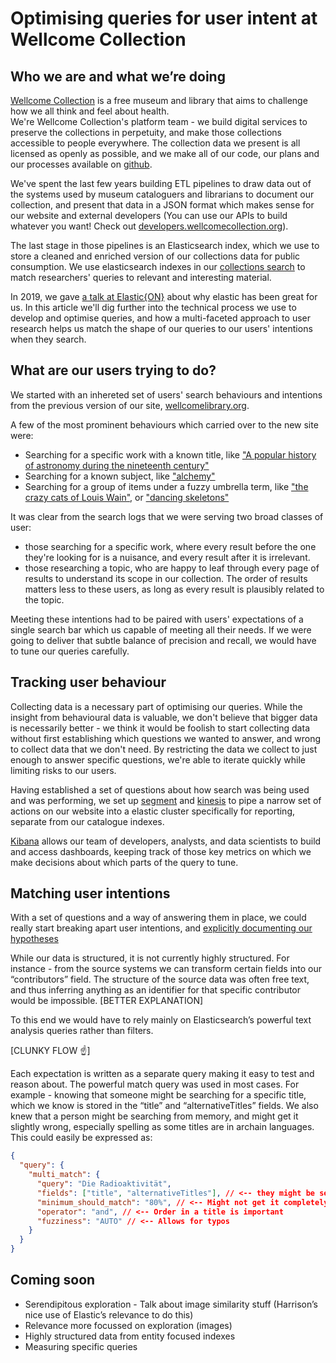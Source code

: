 # Optimising queries for user intent at Wellcome Collection

## Who we are and what we’re doing

[Wellcome Collection](https://wellcomecollection.org/) is a free museum and library that aims to challenge how we all think and feel about health.  
We're Wellcome Collection's platform team - we build digital services to preserve the collections in perpetuity, and make those collections accessible to people everywhere. The collection data we present is all licensed as openly as possible, and we make all of our code, our plans and our processes available on [github](https://github.com/wellcomecollection/).

We've spent the last few years building ETL pipelines to draw data out of the systems used by museum cataloguers and librarians to document our collection, and present that data in a JSON format which makes sense for our website and external developers (You can use our APIs to build whatever you want! Check out [developers.wellcomecollection.org](developers.wellcomecollection.org)).

The last stage in those pipelines is an Elasticsearch index, which we use to store a cleaned and enriched version of our collections data for public consumption. We use elasticsearch indexes in our [collections search](https://wellcomecollection.org/works) to match researchers' queries to relevant and interesting material.

In 2019, we gave [a talk at Elastic{ON}](https://www.elastic.co/elasticon/tour/2019/london/improving-search-at-wellcome-collection) about why elastic has been great for us. In this article we'll dig further into the technical process we use to develop and optimise queries, and how a multi-faceted approach to user research helps us match the shape of our queries to our users' intentions when they search.

## What are our users trying to do?

We started with an inhereted set of users' search behaviours and intentions from the previous version of our site, [wellcomelibrary.org](https://wellcomelibrary.org).

A few of the most prominent behaviours which carried over to the new site were:

- Searching for a specific work with a known title, like ["A popular history of astronomy during the nineteenth century"](https://wellcomecollection.org/works?query=A%20popular%20history%20of%20astronomy%20during%20the%20nineteenth%20century)
- Searching for a known subject, like ["alchemy"](https://wellcomecollection.org/works?query=alchemy)
- Searching for a group of items under a fuzzy umbrella term, like ["the crazy cats of Louis Wain"](https://wellcomecollection.org/works?query=the%20crazy%20cats%20of%20Louis%20Wain), or ["dancing skeletons"](https://wellcomecollection.org/works?query=dancing%20skeletons)

It was clear from the search logs that we were serving two broad classes of user:

- those searching for a specific work, where every result before the one they're looking for is a nuisance, and every result after it is irrelevant.
- those researching a topic, who are happy to leaf through every page of results to understand its scope in our collection. The order of results matters less to these users, as long as every result is plausibly related to the topic.

Meeting these intentions had to be paired with users' expectations of a single search bar which us capable of meeting all their needs. If we were going to deliver that subtle balance of precision and recall, we would have to tune our queries carefully.

## Tracking user behaviour

Collecting data is a necessary part of optimising our queries. While the insight from behavioural data is valuable, we don't believe that bigger data is necessarily better - we think it would be foolish to start collecting data without first establishing which questions we wanted to answer, and wrong to collect data that we don't need. By restricting the data we collect to just enough to answer specific questions, we're able to iterate quickly while limiting risks to our users.

Having established a set of questions about how search was being used and was performing, we set up [segment](https://segment.com/) and [kinesis](https://aws.amazon.com/kinesis/) to pipe a narrow set of actions on our website into a elastic cluster specifically for reporting, separate from our catalogue indexes.

[Kibana]() allows our team of developers, analysts, and data scientists to build and access dashboards, keeping track of those key metrics on which we make decisions about which parts of the query to tune.

## Matching user intentions

With a set of questions and a way of answering them in place, we could really start breaking apart user intentions, and [explicitly documenting our hypotheses](https://docs.wellcomecollection.org/catalogue/search_relevance/intentions-and-expectations)

While our data is structured, it is not currently highly structured. For instance - from the source systems we can transform certain fields into our “contributors” field. The structure of the source data was often free text, and thus inferring anything as an identifier for that specific contributor would be impossible. [BETTER EXPLANATION]

To this end we would have to rely mainly on Elasticsearch’s powerful text analysis queries rather than filters.

[CLUNKY FLOW ☝️]

Each expectation is written as a separate query making it easy to test and reason about. The powerful match query was used in most cases. For example - knowing that someone might be searching for a specific title, which we know is stored in the “title” and “alternativeTitles” fields. We also knew that a person might be searching from memory, and might get it slightly wrong, especially spelling as some titles are in archain languages. This could easily be expressed as:

```json
{
  "query": {
    "multi_match": {
      "query": "Die Radioaktivität",
      "fields": ["title", "alternativeTitles"], // <-- they might be searching for either
      "minimum_should_match": "80%", // <-- Might not get it completely correct
      "operator": "and", // <-- Order in a title is important
      "fuzziness": "AUTO" // <-- Allows for typos
    }
  }
}
```

## Coming soon

- Serendipitous exploration - Talk about image similarity stuff (Harrison’s nice use of Elastic’s relevance to do this)
- Relevance more focussed on exploration (images)
- Highly structured data from entity focused indexes
- Measuring specific queries

